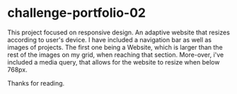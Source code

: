 # challenge-portfolio-02

This project focused on responsive design. An adaptive website that resizes according to user's device. I have included a navigation bar as well as images of projects. The first one being a Website, which is larger than the rest of the images on my grid, when reaching that section. More-over, i've included a media query, that allows for the website to resize when below 768px.


Thanks for reading. 
